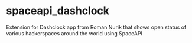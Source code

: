 spaceapi_dashclock
==================

Extension for Dashclock app from Roman Nurik that shows open status of various hackerspaces around the world using SpaceAPI
